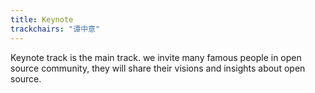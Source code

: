 ```yaml
---
title: Keynote
trackchairs: "谭中意"
---
```

Keynote track is the main track.
we invite many famous people in open source community,
they will share their visions and insights about open source.
